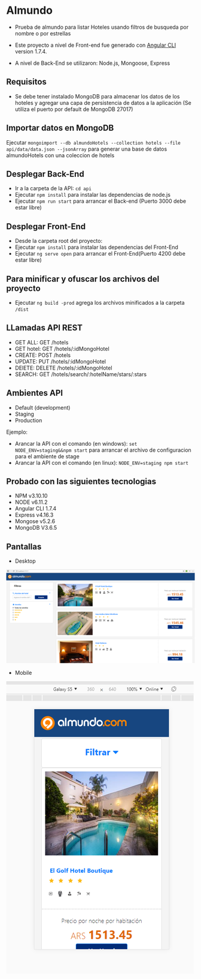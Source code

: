 # Almundo

* Prueba de almundo para listar Hoteles usando filtros de busqueda por nombre o por estrellas

* Este proyecto a nivel de Front-end fue generado con [Angular CLI](https://github.com/angular/angular-cli) version 1.7.4.
* A nivel de Back-End se utilizaron: Node.js, Mongoose, Express

## Requisitos

* Se debe tener instalado MongoDB para almacenar los datos de los hoteles y agregar una capa de persistencia de datos a la aplicación (Se utiliza el puerto por default de MongoDB 27017)

## Importar datos en MongoDB

Ejecutar `mongoimport --db almundoHotels --collection hotels --file api/data/data.json --jsonArray` para generar una base de datos almundoHotels con una coleccion de hotels

## Desplegar Back-End

* Ir a la carpeta de la API: `cd api`
* Ejecutar `npm install` para instalar las dependencias de node.js
* Ejecutar `npm run start` para arrancar el Back-end (Puerto 3000 debe estar libre)

## Desplegar Front-End

* Desde la carpeta root del proyecto:
* Ejecutar `npm install` para instalar las dependencias del Front-End
* Ejecutar `ng serve open` para arrancar el Front-End(Puerto 4200 debe estar libre)

## Para minificar y ofuscar los archivos del proyecto

* Ejecutar `ng build -prod` agrega los archivos minificados a la carpeta `/dist`

## LLamadas API REST

* GET ALL: GET /hotels
* GET hotel: GET /hotels/:idMongoHotel
* CREATE: POST /hotels
* UPDATE: PUT /hotels/:idMongoHotel
* DElETE: DELETE /hotels/:idMongoHotel
* SEARCH: GET /hotels/search/:hotelName/stars/:stars

## Ambientes API

* Default (development)
* Staging
* Production

Ejemplo: 
* Arancar la API con el comando (en windows): `set NODE_ENV=staging&&npm start` para arrancar el archivo de configuracion para el ambiente de stage
* Arancar la API con el comando (en linux): `NODE_ENV=staging npm start`

## Probado con las siguientes tecnologias

* NPM v3.10.10
* NODE v6.11.2
* Angular CLI 1.7.4
* Express v4.16.3
* Mongose v5.2.6
* MongoDB V3.6.5

## Pantallas

* Desktop

![Image of desktop](https://github.com/fernand5/almundo/blob/master/src/assets/salidas/desktop.PNG)

* Mobile

![Image of desktop](https://github.com/fernand5/almundo/blob/master/src/assets/salidas/mobile.PNG)
